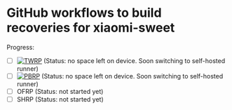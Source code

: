 # GitHub workflows to build recoveries for xiaomi-sweet
Progress:
- [ ] [![TWRP](https://github.com/ValerieOSS/recovery-device_xiaomi_sweet/actions/workflows/twrp.yml/badge.svg?branch=android-11)](https://github.com/ValerieOSS/recovery-device_xiaomi_sweet/actions/workflows/twrp.yml) (Status: no space left on device. Soon switching to self-hosted runner)
- [ ] [![PBRP](https://github.com/ValerieOSS/recovery-device_xiaomi_sweet/actions/workflows/pbrp.yml/badge.svg)](https://github.com/ValerieOSS/recovery-device_xiaomi_sweet/actions/workflows/pbrp.yml) (Status: no space left on device. Soon switching to self-hosted runner)
- [ ] OFRP (Status: not started yet)
- [ ] SHRP (Status: not started yet)
